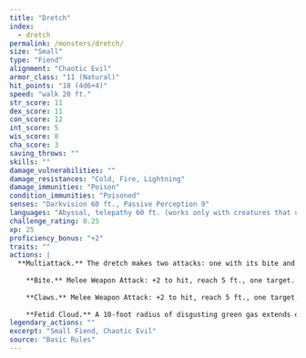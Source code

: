 ```yaml
---
title: "Dretch"
index:
  - dretch
permalink: /monsters/dretch/
size: "Small"
type: "Fiend"
alignment: "Chaotic Evil"
armor_class: "11 (Natural)"
hit_points: "18 (4d6+4)"
speed: "walk 20 ft."
str_score: 11
dex_score: 11
con_score: 12
int_score: 5
wis_score: 8
cha_score: 3
saving_throws: ""
skills: ""
damage_vulnerabilities: ""
damage_resistances: "Cold, Fire, Lightning"
damage_immunities: "Poison"
condition_immunities: "Poisoned"
senses: "Darkvision 60 ft., Passive Perception 9"
languages: "Abyssal, telepathy 60 ft. (works only with creatures that understand Abyssal)"
challenge_rating: 0.25
xp: 25
proficiency_bonus: "+2"
traits: ""
actions: |
  **Multiattack.** The dretch makes two attacks: one with its bite and one with its claws.
    
    **Bite.** Melee Weapon Attack: +2 to hit, reach 5 ft., one target. Hit: 3 (1d6) piercing damage.
    
    **Claws.** Melee Weapon Attack: +2 to hit, reach 5 ft., one target. Hit: 5 (2d4) slashing damage.
    
    **Fetid Cloud.** A 10-foot radius of disgusting green gas extends out from the dretch. The gas spreads around corners, and its area is lightly obscured. It lasts for 1 minute or until a strong wind disperses it. Any creature that starts its turn in that area must succeed on a DC 11 Constitution saving throw or be poisoned until the start of its next turn. While poisoned in this way, the target can take either an action or a bonus action on its turn, not both, and can't take reactions.  
legendary_actions: ""
excerpt: "Small Fiend, Chaotic Evil"
source: "Basic Rules"
---
```

